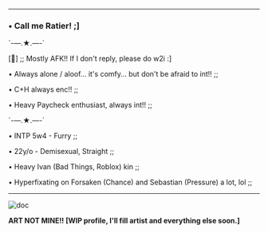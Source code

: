 ----------------------------------
### • Call me Ratier! ;\]

`-—.★.—-´

\[🌙\] ;;  Mostly AFK!! If I don't reply, please do w2i :\]

• Always alone / aloof... it's comfy... but don't be afraid to int!! ;;

• C+H always enc!! ;; 

• Heavy Paycheck enthusiast, always int!! ;; 
  
`-—.★.—-´

• INTP 5w4 - Furry ;; 

• 22y/o - Demisexual, Straight ;; 

• Heavy Ivan \(Bad Things, Roblox\) kin ;;

• Hyperfixating on Forsaken \(Chance\) and Sebastian \(Pressure\) a lot, lol ;;

 ----------------------------------
 

![doc](https://github.com/user-attachments/assets/af08dbd3-6a8f-4e54-8db3-3686fd4aa71f)

**ART NOT MINE!! \[WIP profile, I'll fill artist and everything else soon.\]**

